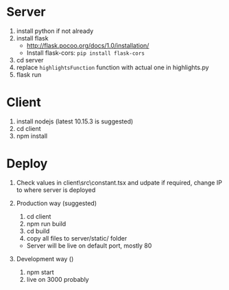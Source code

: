 # Server
1. install python if not already
2. install flask
    - http://flask.pocoo.org/docs/1.0/installation/
    - Install flask-cors: `pip install flask-cors`
3. cd server
4. replace `highlightsFunction` function with actual one in highlights.py 
4. flask run

# Client
1. install nodejs (latest 10.15.3 is suggested)
2. cd client
3. npm install

# Deploy
1. Check values in client\src\constant.tsx and udpate if required, change IP to where server is deployed
2. Production way (suggested)
    1. cd client
    2. npm run build
    2. cd build
    3. copy all files to server/static/ folder
    - Server will be live on default port, mostly 80


2. Development way ()
    1. npm start
    2. live on 3000 probably

